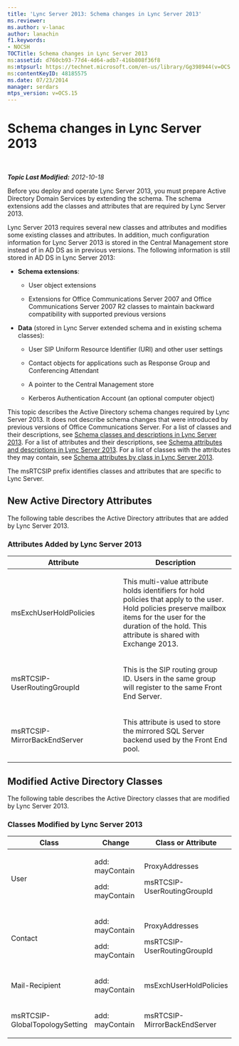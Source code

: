 ```yaml
---
title: 'Lync Server 2013: Schema changes in Lync Server 2013'
ms.reviewer: 
ms.author: v-lanac
author: lanachin
f1.keywords:
- NOCSH
TOCTitle: Schema changes in Lync Server 2013
ms:assetid: d760cb93-77d4-4d64-adb7-416b808f36f8
ms:mtpsurl: https://technet.microsoft.com/en-us/library/Gg398944(v=OCS.15)
ms:contentKeyID: 48185575
ms.date: 07/23/2014
manager: serdars
mtps_version: v=OCS.15
---
```


<div data-xmlns="http://www.w3.org/1999/xhtml">

<div class="topic" data-xmlns="http://www.w3.org/1999/xhtml" data-msxsl="urn:schemas-microsoft-com:xslt" data-cs="https://msdn.microsoft.com/">

<div data-asp="https://msdn2.microsoft.com/asp">

# Schema changes in Lync Server 2013

</div>

<div id="mainSection">

<div id="mainBody">

<span> </span>

_**Topic Last Modified:** 2012-10-18_

Before you deploy and operate Lync Server 2013, you must prepare Active Directory Domain Services by extending the schema. The schema extensions add the classes and attributes that are required by Lync Server 2013.

Lync Server 2013 requires several new classes and attributes and modifies some existing classes and attributes. In addition, much configuration information for Lync Server 2013 is stored in the Central Management store instead of in AD DS as in previous versions. The following information is still stored in AD DS in Lync Server 2013:

  - **Schema extensions**:
    
      - User object extensions
    
      - Extensions for Office Communications Server 2007 and Office Communications Server 2007 R2 classes to maintain backward compatibility with supported previous versions

<!-- end list -->

  - **Data** (stored in Lync Server extended schema and in existing schema classes):
    
      - User SIP Uniform Resource Identifier (URI) and other user settings
    
      - Contact objects for applications such as Response Group and Conferencing Attendant
    
      - A pointer to the Central Management store
    
      - Kerberos Authentication Account (an optional computer object)

This topic describes the Active Directory schema changes required by Lync Server 2013. It does not describe schema changes that were introduced by previous versions of Office Communications Server. For a list of classes and their descriptions, see [Schema classes and descriptions in Lync Server 2013](lync-server-2013-schema-classes-and-descriptions.md). For a list of attributes and their descriptions, see [Schema attributes and descriptions in Lync Server 2013](lync-server-2013-schema-attributes-and-descriptions.md). For a list of classes with the attributes they may contain, see [Schema attributes by class in Lync Server 2013](lync-server-2013-schema-attributes-by-class.md).

The msRTCSIP prefix identifies classes and attributes that are specific to Lync Server.

<div>

## New Active Directory Attributes

The following table describes the Active Directory attributes that are added by Lync Server 2013.

### Attributes Added by Lync Server 2013

<table>
<colgroup>
<col style="width: 50%" />
<col style="width: 50%" />
</colgroup>
<thead>
<tr class="header">
<th>Attribute</th>
<th>Description</th>
</tr>
</thead>
<tbody>
<tr class="odd">
<td><p>msExchUserHoldPolicies</p></td>
<td><p>This multi-value attribute holds identifiers for hold policies that apply to the user. Hold policies preserve mailbox items for the user for the duration of the hold. This attribute is shared with Exchange 2013.</p></td>
</tr>
<tr class="even">
<td><p>msRTCSIP-UserRoutingGroupId</p></td>
<td><p>This is the SIP routing group ID. Users in the same group will register to the same Front End Server.</p></td>
</tr>
<tr class="odd">
<td><p>msRTCSIP-MirrorBackEndServer</p></td>
<td><p>This attribute is used to store the mirrored SQL Server backend used by the Front End pool.</p></td>
</tr>
</tbody>
</table>


</div>

<div>

## Modified Active Directory Classes

The following table describes the Active Directory classes that are modified by Lync Server 2013.

### Classes Modified by Lync Server 2013

<table>
<colgroup>
<col style="width: 33%" />
<col style="width: 33%" />
<col style="width: 33%" />
</colgroup>
<thead>
<tr class="header">
<th>Class</th>
<th>Change</th>
<th>Class or Attribute</th>
</tr>
</thead>
<tbody>
<tr class="odd">
<td><p>User</p></td>
<td><p>add: mayContain</p>
<p>add: mayContain</p></td>
<td><p>ProxyAddresses</p>
<p>msRTCSIP-UserRoutingGroupId</p></td>
</tr>
<tr class="even">
<td><p>Contact</p></td>
<td><p>add: mayContain</p>
<p>add: mayContain</p></td>
<td><p>ProxyAddresses</p>
<p>msRTCSIP-UserRoutingGroupId</p></td>
</tr>
<tr class="odd">
<td><p>Mail-Recipient</p></td>
<td><p>add: mayContain</p></td>
<td><p>msExchUserHoldPolicies</p></td>
</tr>
<tr class="even">
<td><p>msRTCSIP-GlobalTopologySetting</p></td>
<td><p>add: mayContain</p></td>
<td><p>msRTCSIP-MirrorBackEndServer</p></td>
</tr>
</tbody>
</table>


</div>

</div>

<span> </span>

</div>

</div>

</div>

